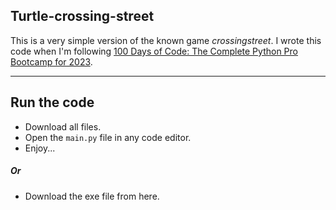 ## Turtle-crossing-street
This is a very simple version of the known game $crossing street$.
I wrote this code when I'm following [100 Days of Code: The Complete Python Pro Bootcamp for 2023]([[https://](https://www.udemy.com/course/100-days-of-code/?src=sac&kw=100+d+of+py)]).

----------

## Run the code
- Download all files.
- Open the `main.py` file in any code editor.
- Enjoy...
##### Or
- Download the exe file from here.
